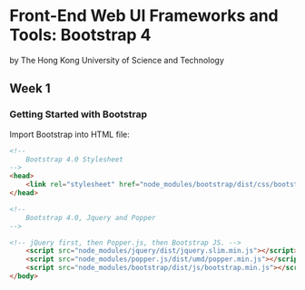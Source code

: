 # Front-End Web UI Frameworks and Tools: Bootstrap 4
by The Hong Kong University of Science and Technology

## Week 1

### Getting Started with Bootstrap
Import Bootstrap into HTML file:
```html
<!--
    Bootstrap 4.0 Stylesheet
-->
<head>
    <link rel="stylesheet" href="node_modules/bootstrap/dist/css/bootstrap.min.css">
</head>

<!--
    Bootstrap 4.0, Jquery and Popper
-->

<!-- jQuery first, then Popper.js, then Bootstrap JS. -->
    <script src="node_modules/jquery/dist/jquery.slim.min.js"></script>
    <script src="node_modules/popper.js/dist/umd/popper.min.js"></script>
    <script src="node_modules/bootstrap/dist/js/bootstrap.min.js"></script>
</body>
```